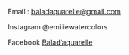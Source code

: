 Email : [baladaquarelle@gmail.com](mailto:baladaquarelle@gmail.com)

Instagram @emiliewatercolors 

Facebook [Balad’aquarelle](https://www.facebook.com/profile.php?id=61565101974439)
